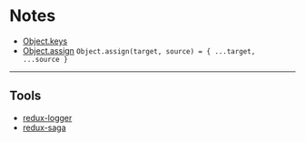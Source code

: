 # Notes

* [Object.keys](https://developer.mozilla.org/en-US/docs/Web/JavaScript/Reference/Global_Objects/Object/keys)
* [Object.assign](https://developer.mozilla.org/en-US/docs/Web/JavaScript/Reference/Global_Objects/Object/assign) `Object.assign(target, source) = { ...target, ...source }`

***

## Tools

* [redux-logger](https://github.com/LogRocket/redux-logger)
* [redux-saga](https://redux-saga.js.org/)
